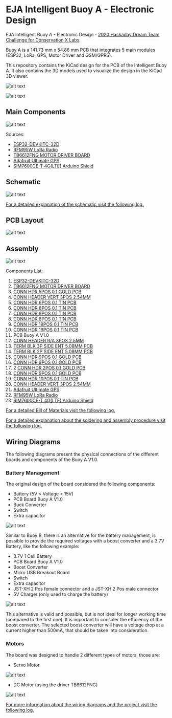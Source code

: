 # EJA Intelligent Buoy A - Electronic Design

EJA Intelligent Buoy A - Electronic Design - [2020 Hackaday Dream Team Challenge for Conservation X Labs](https://hackaday.io/project/173457-2020-hdp-dream-team-conservation-x-labs).

Buoy A is a 141.73 mm x 54.86 mm PCB that integrates 5 main modules (ESP32, LoRa, GPS, Motor Driver and GSM/GPRS).

This repository contains the KiCad design for the PCB of the Intelligent Buoy A. It also contains the 3D models used to visualize the design in the KiCad 3D viewer.

![alt text](./img/Buoy_A_WithGSM_01.png "Front Layer PCB")

![alt text](./img/Buoy_A_WithGSM_03.png "Back Layer PCB")

## Main Components ##

![alt text](./img/Components_Buoy_4.jpg "Components")

Sources:

- [ESP32-DEVKITC-32D](https://www.digikey.com/product-detail/es/espressif-systems/ESP32-DEVKITC-32D/1965-1000-ND/9356990)
- [RFM95W LoRa Radio](https://www.digikey.com/product-detail/es/adafruit-industries-llc/3072/1528-1667-ND/6005357)
- [TB6612FNG MOTOR DRIVER BOARD](https://www.digikey.com/product-detail/es/sparkfun-electronics/ROB-14450/1568-1755-ND/7915576)
- [Adafruit Ultimate GPS](https://www.digikey.com/product-detail/es/adafruit-industries-llc/746/1528-1153-ND/5353613)
- [SIM7600CE-T 4G(LTE) Arduino Shield](https://www.mouser.com/ProductDetail/DFRobot/TEL0124?qs=17u8i%2FzlE88MEbXRJuYFsA==)

## Schematic ##

![alt text](./img/Schematic_Buoy_A.png "Schematic")

[For a detailed explanation of the schematic visit the following log.](https://hackaday.io/project/173457/log/181830-buoy-a-v10-schematic-and-pcb-design)

## PCB Layout ##

![alt text](./img/Layout_Buoy_A.png "PCB Layout")

## Assembly ##

![alt text](./Assembly/Assembly_N_01_Buoy_A-All_2.jpg "Assembly Guide")

Components List:

1. [ESP32-DEVKITC-32D](https://www.digikey.com/product-detail/es/espressif-systems/ESP32-DEVKITC-32D/1965-1000-ND/9356990)
2. [TB6612FNG MOTOR DRIVER BOARD](https://www.digikey.com/product-detail/es/sparkfun-electronics/ROB-14450/1568-1755-ND/7915576)
3. [CONN HDR 5POS 0.1 GOLD PCB](https://www.digikey.com/product-detail/es/sullins-connector-solutions/PPTC051LFBN-RC/S6103-ND/807239)
4. [CONN HEADER VERT 3POS 2.54MM](https://www.digikey.com/product-detail/es/jst-sales-america-inc/S2B-XH-A-1-LF-SN/455-4226-ND/9961922)
5. [CONN HDR 6POS 0.1 TIN PCB](https://www.digikey.com/product-detail/es/sullins-connector-solutions/PPTC061LFBN-RC/S7004-ND/810145)
6. [CONN HDR 8POS 0.1 TIN PCB](https://www.digikey.com/product-detail/es/sullins-connector-solutions/PPTC081LFBN-RC/S7006-ND/810147)
7. [CONN HDR 8POS 0.1 TIN PCB](https://www.digikey.com/product-detail/es/sullins-connector-solutions/PPTC081LFBN-RC/S7006-ND/810147)
8. [CONN HDR 8POS 0.1 TIN PCB](https://www.digikey.com/product-detail/es/sullins-connector-solutions/PPTC081LFBN-RC/S7006-ND/810147)
9. [CONN HDR 19POS 0.1 TIN PCB](https://www.digikey.com/product-detail/es/sullins-connector-solutions/PPTC191LFBN-RC/S7017-ND/810157)
10. [CONN HDR 19POS 0.1 TIN PCB](https://www.digikey.com/product-detail/es/sullins-connector-solutions/PPTC191LFBN-RC/S7017-ND/810157)
11. PCB Buoy A V1.0
12. [CONN HEADER R/A 3POS 2.5MM](https://www.digikey.com/product-detail/es/jst-sales-america-inc/S3B-XH-A-1-LF-SN/455-2954-ND/1556255)
13. [TERM BLK 3P SIDE ENT 5.08MM PCB](https://www.digikey.com/product-detail/es/on-shore-technology-inc/OSTTC032162/ED2610-ND/614559)
14. [TERM BLK 2P SIDE ENT 5.08MM PCB](https://www.digikey.com/product-detail/es/on-shore-technology-inc/OSTTC022162/ED2609-ND/614558)
15. [CONN HDR 9POS 0.1 GOLD PCB](https://www.digikey.com/product-detail/es/sullins-connector-solutions/PPPC091LFBN-RC/S7042-ND/810181)
16. [CONN HDR 9POS 0.1 GOLD PCB](https://www.digikey.com/product-detail/es/sullins-connector-solutions/PPPC091LFBN-RC/S7042-ND/810181)
17. 2 [CONN HDR 2POS 0.1 GOLD PCB](https://www.digikey.com/product-detail/es/sullins-connector-solutions/PPPC021LFBN-RC/S7035-ND/810174)
18. [CONN HDR 9POS 0.1 GOLD PCB](https://www.digikey.com/product-detail/es/sullins-connector-solutions/PPPC091LFBN-RC/S7042-ND/810181)
19. [CONN HDR 10POS 0.1 TIN PCB](https://www.digikey.com/product-detail/es/sullins-connector-solutions/PPTC101LFBN-RC/S7008-ND/810149)
20. [CONN HEADER VERT 3POS 2.54MM](https://www.digikey.com/product-detail/es/jst-sales-america-inc/S2B-XH-A-1-LF-SN/455-4226-ND/9961922)
21. [Adafruit Ultimate GPS](https://www.digikey.com/product-detail/es/adafruit-industries-llc/746/1528-1153-ND/5353613)
22. [RFM95W LoRa Radio](https://www.digikey.com/product-detail/es/adafruit-industries-llc/3072/1528-1667-ND/6005357)
23. [SIM7600CE-T 4G(LTE) Arduino Shield](https://www.mouser.com/ProductDetail/DFRobot/TEL0124?qs=17u8i%2FzlE88MEbXRJuYFsA==)

[For a detailed Bill of Materials visit the following log.](https://hackaday.io/project/173457/log/183798-buoy-a-v10-bill-of-materials)

[For a detailed explanation about the soldering and assembly procedure visit the following log.](https://hackaday.io/project/173457/log/183738-buoy-a-v10-assembly)

## Wiring Diagrams ##

The following diagrams present the physical connections of the different boards and components of the Buoy A V1.0.

### Battery Management ###

The original design of the board considered the following components:

- Battery (5V < Voltage < 15V)
- PCB Board Buoy A V1.0
- Buck Converter
- Switch
- Extra capacitor

![alt text](./Wiring_Diagrams/Wiring_Buoy_WithGSM_02_wired.png "Buck Converter")

Similar to Buoy B, there is an alternative for the battery management, is possible to provide the required voltages with a boost converter and a 3.7V Battery, like the following example:

- 3.7V 1 Cell Battery
- PCB Board Buoy A V1.0
- Boost Converter
- Micro USB Breakout Board
- Switch
- Extra capacitor
- JST-XH 2 Pos female connector and a JST-XH 2 Pos male connector
- 5V Charger (only used to charge the battery)

![alt text](./Wiring_Diagrams/Wiring_Buoy_WithGSM_01_wired.png "Boost Converter")

This alternative is valid and possible, but is not ideal for longer working time (compared to the first one). It is important to consider the efficiency of the boost converter. The selected boost converter will have a voltage drop at a current higher than 500mA, that should be taken into consideration.

### Motors ###

The board was designed to handle 2 different types of motors, those are:

- Servo Motor

![alt text](./Wiring_Diagrams/Wiring_Buoy_WithGSM_03_wired.png "Servo Motor")

- DC Motor (using the driver TB6612FNG)

![alt text](./Wiring_Diagrams/Wiring_Buoy_WithGSM_04_wired.png "DC Motor")

[For more information about the wiring diagrams and the project visit the following log.](https://hackaday.io/project/173457/log/182856-buoy-a-v10-wiring-diagrams)
